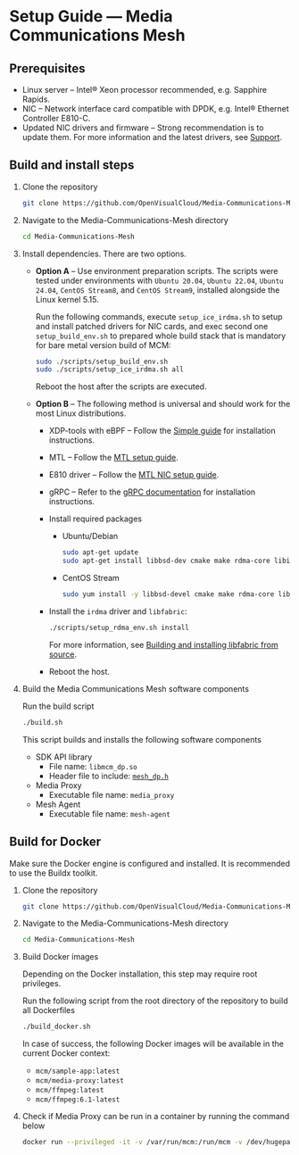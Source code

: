 # Setup Guide — Media Communications Mesh

## Prerequisites

* Linux server – Intel® Xeon processor recommended, e.g. Sapphire Rapids.
* NIC – Network interface card compatible with DPDK, e.g. Intel® Ethernet Controller E810-C.
* Updated NIC drivers and firmware – Strong recommendation is to update them. For more information and the latest drivers, see [Support](#4-support).

## Build and install steps

1. Clone the repository

   ```bash
   git clone https://github.com/OpenVisualCloud/Media-Communications-Mesh.git
   ```

1. Navigate to the Media-Communications-Mesh directory

    ```bash
    cd Media-Communications-Mesh
    ```

1. Install dependencies. There are two options.

    * **Option A** – Use environment preparation scripts. The scripts were tested under environments with `Ubuntu 20.04`, `Ubuntu 22.04`, `Ubuntu 24.04`, `CentOS Stream8`, and `CentOS Stream9`, installed alongside the Linux kernel 5.15.

        Run the following commands, execute `setup_ice_irdma.sh` to setup and install patched drivers for NIC cards, and exec second one `setup_build_env.sh` to prepared whole build stack that is mandatory for bare metal version build of MCM:

        ```bash
        sudo ./scripts/setup_build_env.sh
        sudo ./scripts/setup_ice_irdma.sh all
        ```

        Reboot the host after the scripts are executed.

    * **Option B** – The following method is universal and should work for the most Linux distributions.

        * XDP-tools with eBPF – Follow the [Simple guide](https://github.com/xdp-project/xdp-tools.git) for installation instructions.
        * MTL – Follow the [MTL setup guide](https://github.com/OpenVisualCloud/Media-Transport-Library/blob/main/doc/build.md).
        * E810 driver – Follow the [MTL NIC setup guide](https://github.com/OpenVisualCloud/Media-Transport-Library/blob/main/doc/e810.md).
        * gRPC – Refer to the [gRPC documentation](https://grpc.io/docs/languages/cpp/quickstart/) for installation instructions.
        * Install required packages

            * Ubuntu/Debian
                ```bash
                sudo apt-get update
                sudo apt-get install libbsd-dev cmake make rdma-core libibverbs-dev librdmacm-dev dracut
                ```
            * CentOS Stream
                ```bash
                sudo yum install -y libbsd-devel cmake make rdma-core libibverbs-devel librdmacm-devel dracut
                ```

        * Install the `irdma` driver and `libfabric`:

            ```bash
            ./scripts/setup_rdma_env.sh install
            ```
            For more information, see [Building and installing libfabric from source](https://github.com/ofiwg/libfabric?tab=readme-ov-file#building-and-installing-libfabric-from-source).

        * Reboot the host.

1. Build the Media Communications Mesh software components

    Run the build script

    ```bash
    ./build.sh
    ```

    This script builds and installs the following software components
    * SDK API library
       * File name: `libmcm_dp.so`
       * Header file to include: [`mesh_dp.h`](../../sdk/include/mesh_dp.h)
    * Media Proxy
       * Executable file name: `media_proxy`
    * Mesh Agent
       * Executable file name: `mesh-agent`

## Build for Docker

Make sure the Docker engine is configured and installed. It is recommended to use the Buildx toolkit.

1. Clone the repository

   ```bash
   git clone https://github.com/OpenVisualCloud/Media-Communications-Mesh.git
   ```

1. Navigate to the Media-Communications-Mesh directory

    ```bash
    cd Media-Communications-Mesh
    ```

1. Build Docker images

    Depending on the Docker installation, this step may require root privileges.

    Run the following script from the root directory of the repository to build all Dockerfiles

    ```bash
    ./build_docker.sh
    ```

    In case of success, the following Docker images will be available in the current Docker context:
    * `mcm/sample-app:latest`
    * `mcm/media-proxy:latest`
    * `mcm/ffmpeg:latest`
    * `mcm/ffmpeg:6.1-latest`

1. Check if Media Proxy can be run in a container by running the command below

    ```bash
    docker run --privileged -it -v /var/run/mcm:/run/mcm -v /dev/hugepages:/dev/hugepages mcm/media-proxy:latest
    ```

<!-- References -->
[license-img]: https://img.shields.io/badge/License-BSD_3--Clause-blue.svg
[license]: https://opensource.org/license/bsd-3-clause
